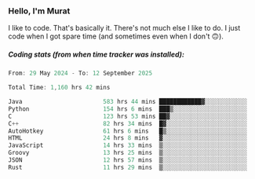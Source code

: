 ### Hello, I'm Murat

I like to code. That's basically it. There's not much else I like to do. I just code when I got spare time (and sometimes even when I don't 🙃).

##### Coding stats (from when time tracker was installed):
<!--START_SECTION:wakatime-->

```cpp
From: 29 May 2024 - To: 12 September 2025

Total Time: 1,160 hrs 42 mins

Java                       583 hrs 44 mins ████████████▓░░░░░░░░░░░░   50.00 %
Python                     154 hrs 6 mins  ███▒░░░░░░░░░░░░░░░░░░░░░   13.20 %
C                          123 hrs 53 mins ██▓░░░░░░░░░░░░░░░░░░░░░░   10.61 %
C++                        82 hrs 34 mins  █▓░░░░░░░░░░░░░░░░░░░░░░░   07.07 %
AutoHotkey                 61 hrs 6 mins   █▒░░░░░░░░░░░░░░░░░░░░░░░   05.23 %
HTML                       24 hrs 8 mins   ▓░░░░░░░░░░░░░░░░░░░░░░░░   02.07 %
JavaScript                 14 hrs 33 mins  ▒░░░░░░░░░░░░░░░░░░░░░░░░   01.25 %
Groovy                     13 hrs 25 mins  ▒░░░░░░░░░░░░░░░░░░░░░░░░   01.15 %
JSON                       12 hrs 57 mins  ▒░░░░░░░░░░░░░░░░░░░░░░░░   01.11 %
Rust                       11 hrs 29 mins  ▒░░░░░░░░░░░░░░░░░░░░░░░░   00.98 %
```

<!--END_SECTION:wakatime-->
